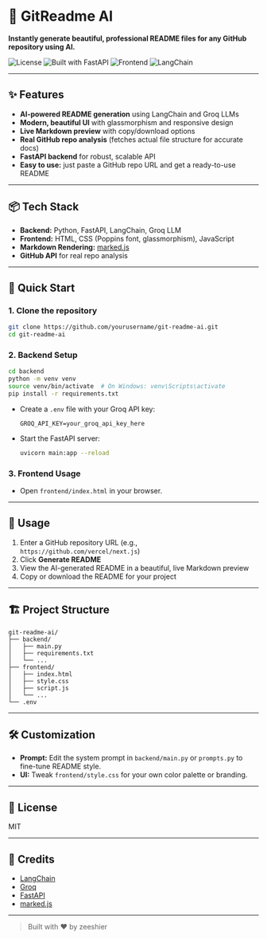 # 🚀 GitReadme AI

**Instantly generate beautiful, professional README files for any GitHub repository using AI.**

![License](https://img.shields.io/badge/license-MIT-blue.svg)
![Built with FastAPI](https://img.shields.io/badge/backend-FastAPI-009688?logo=fastapi)
![Frontend](https://img.shields.io/badge/frontend-HTML%2FCSS%2FJS-blue?logo=html5)
![LangChain](https://img.shields.io/badge/AI-LangChain%20%2B%20Groq-purple)

---

## ✨ Features

- **AI-powered README generation** using LangChain and Groq LLMs
- **Modern, beautiful UI** with glassmorphism and responsive design
- **Live Markdown preview** with copy/download options
- **Real GitHub repo analysis** (fetches actual file structure for accurate docs)
- **FastAPI backend** for robust, scalable API
- **Easy to use:** just paste a GitHub repo URL and get a ready-to-use README

---

## 📦 Tech Stack

- **Backend:** Python, FastAPI, LangChain, Groq LLM
- **Frontend:** HTML, CSS (Poppins font, glassmorphism), JavaScript
- **Markdown Rendering:** [marked.js](https://marked.js.org/)
- **GitHub API** for real repo analysis

---

## 🚀 Quick Start

### 1. Clone the repository

```bash
git clone https://github.com/yourusername/git-readme-ai.git
cd git-readme-ai
```

### 2. Backend Setup

```bash
cd backend
python -m venv venv
source venv/bin/activate  # On Windows: venv\Scripts\activate
pip install -r requirements.txt
```

- Create a `.env` file with your Groq API key:
  ```
  GROQ_API_KEY=your_groq_api_key_here
  ```

- Start the FastAPI server:
  ```bash
  uvicorn main:app --reload
  ```

### 3. Frontend Usage

- Open `frontend/index.html` in your browser.

---

## 🎯 Usage

1. Enter a GitHub repository URL (e.g., `https://github.com/vercel/next.js`)
2. Click **Generate README**
3. View the AI-generated README in a beautiful, live Markdown preview
4. Copy or download the README for your project

---

## 🏗️ Project Structure

```
git-readme-ai/
├── backend/
│   ├── main.py
│   ├── requirements.txt
│   └── ...
├── frontend/
│   ├── index.html
│   ├── style.css
│   ├── script.js
│   └── ...
└── .env
```

---

## 🛠️ Customization

- **Prompt:** Edit the system prompt in `backend/main.py` or `prompts.py` to fine-tune README style.
- **UI:** Tweak `frontend/style.css` for your own color palette or branding.

---

## 📄 License

MIT

---

## 🙏 Credits

- [LangChain](https://github.com/langchain-ai/langchain)
- [Groq](https://groq.com/)
- [FastAPI](https://fastapi.tiangolo.com/)
- [marked.js](https://marked.js.org/)

---

> Built with ❤️ by zeeshier
